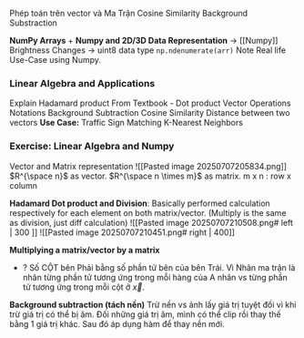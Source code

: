 Phép toán trên vector và Ma Trận
Cosine Similarity
Background Substraction



**NumPy Arrays** + **Numpy and 2D/3D Data Representation** -> [[Numpy]]
Brightness Changes -> uint8 data type
`np.ndenumerate(arr)`
Note Real life Use-Case using Numpy. 

### Linear Algebra and Applications
Explain Hadamard product
From Textbook - Dot product
Vector Operations
Notations
Background Subtraction
Cosine Similarity
Distance between two vectors
**Use Case:** Traffic Sign Matching
K-Nearest Neighbors


### Exercise: Linear Algebra and Numpy
Vector and Matrix representation
![[Pasted image 20250707205834.png]]
$R^{\space n}$ as vector. $R^{\space n \times m}$ as matrix.
m x n : row x column

**Hadamard Dot product and Division**: Basically performed calculation respectively for each element  on both matrix/vector. (Multiply is the same as division, just diff calculation)
![[Pasted image 20250707210508.png# left | 300 ]] ![[Pasted image 20250707210451.png# right | 400]]


**Multiplying a matrix/vector by a matrix**
+ ? Số CỘT bên Phải bằng số phần tử bên của bên Trái. 
	Vì Nhân ma trận là nhân từng phần tử tương ứng trong mỗi hàng của A nhân vs từng phần tử tương ứng trong mỗi cột ở $\vec{{x}}$.

**Background subtraction (tách nền)**
Trừ nền vs ảnh lấy giá trị tuyệt đối vì khi trừ giá trị có thể bị âm. Đối những giá trị âm, mình có thể clip rồi thay thế bằng 1 giá trị khác. Sau đó áp dụng hàm để thay nền mới.

